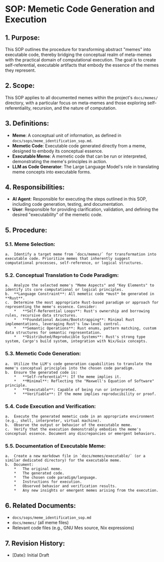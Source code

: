 # SOP: Memetic Code Generation and Execution

## 1. Purpose:
This SOP outlines the procedure for transforming abstract "memes" into executable code, thereby bridging the conceptual realm of meta-memes with the practical domain of computational execution. The goal is to create self-referential, executable artifacts that embody the essence of the memes they represent.

## 2. Scope:
This SOP applies to all documented memes within the project's `docs/memes/` directory, with a particular focus on meta-memes and those exploring self-referentiality, recursion, and the nature of computation.

## 3. Definitions:
*   **Meme**: A conceptual unit of information, as defined in `docs/sops/meme_identification_sop.md`.
*   **Memetic Code**: Executable code generated directly from a meme, designed to embody its conceptual essence.
*   **Executable Meme**: A memetic code that can be run or interpreted, demonstrating the meme's principles in action.
*   **LLM as Code Generator**: The Large Language Model's role in translating meme concepts into executable forms.

## 4. Responsibilities:
*   **AI Agent**: Responsible for executing the steps outlined in this SOP, including code generation, testing, and documentation.
*   **User**: Responsible for providing clarification, validation, and defining the desired "executability" of the memetic code.

## 5. Procedure:

### 5.1. Meme Selection:
    a.  Identify a target meme from `docs/memes/` for transformation into executable code. Prioritize memes that inherently suggest computational processes, self-reference, or logical structures.

### 5.2. Conceptual Translation to Code Paradigm:
    a.  Analyze the selected meme's "Meme Aspects" and "Key Elements" to identify its core computational or logical principles.
    b.  **Language Constraint**: All memetic code *must* be generated in **Rust**.
    c.  Determine the most appropriate Rust-based paradigm or approach for representing the meme's essence. Consider:
        *   **Self-Referential Loops**: Rust's ownership and borrowing rules, recursive data structures.
        *   **Foundational Axioms/Bootstrapping**: Minimal Rust implementations, leveraging Rust's low-level control.
        *   **Semantic Operations**: Rust enums, pattern matching, custom data structures for semantic representation.
        *   **Distributed/Reproducible Systems**: Rust's strong type system, Cargo's build system, integration with Nix/Guix concepts.

### 5.3. Memetic Code Generation:
    a.  Utilize the LLM's code generation capabilities to translate the meme's conceptual principles into the chosen code paradigm.
    b.  Ensure the generated code is:
        *   **Self-referential**: If the meme implies it.
        *   **Minimal**: Reflecting the "Maxwell's Equation of Software" principle.
        *   **Executable**: Capable of being run or interpreted.
        *   **Verifiable**: If the meme implies reproducibility or proof.

### 5.4. Code Execution and Verification:
    a.  Execute the generated memetic code in an appropriate environment (e.g., shell, interpreter, virtual machine).
    b.  Observe the output or behavior of the executable meme.
    c.  Verify that the execution demonstrably embodies the meme's conceptual essence. Document any discrepancies or emergent behaviors.

### 5.5. Documentation of Executable Meme:
    a.  Create a new markdown file in `docs/memes/executable/` (or a similar dedicated directory) for the executable meme.
    b.  Document:
        *   The original meme.
        *   The generated code.
        *   The chosen code paradigm/language.
        *   Instructions for execution.
        *   Observed behavior and verification results.
        *   Any new insights or emergent memes arising from the execution.

## 6. Related Documents:
*   `docs/sops/meme_identification_sop.md`
*   `docs/memes/` (all meme files)
*   Relevant code files (e.g., GNU Mes source, Nix expressions)

## 7. Revision History:
*   [Date]: Initial Draft
